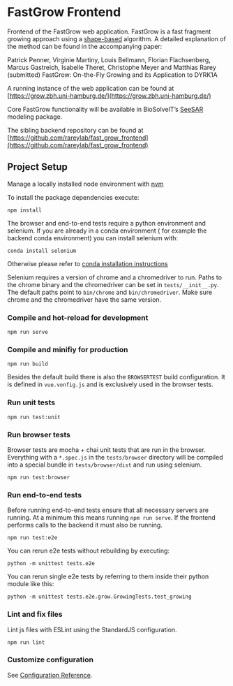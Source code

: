 # FastGrow Frontend

Frontend of the FastGrow web application. FastGrow is a fast fragment growing approach using
a [shape-based](https://doi.org/10.1021/acs.jcim.0c00920) algorithm. A detailed explanation of the method can be found
in the accompanying paper:

Patrick Penner, Virginie Martiny, Louis Bellmann, Florian Flachsenberg, Marcus Gastreich, Isabelle Theret, Christophe Meyer and Matthias
Rarey (submitted) FastGrow: On-the-Fly Growing and its Application to DYRK1A

A running instance of the web application can be found
at [https://grow.zbh.uni-hamburg.de/](https://grow.zbh.uni-hamburg.de/)

Core FastGrow functionality will be available in BioSolveIT’s [SeeSAR](https://www.biosolveit.de/SeeSAR/) modeling
package.

The sibling backend repository can be found
at [https://github.com/rareylab/fast_grow_frontend](https://github.com/rareylab/fast_grow_frontend)

## Project Setup

Manage a locally installed node environment with [nvm](https://github.com/nvm-sh/nvm#installing-and-updating)

To install the package dependencies execute:

```
npm install
```

The browser and end-to-end tests require a python environment and selenium. If you are already in a conda environment (
for example the backend conda environment) you can install selenium with:

```
conda install selenium
```

Otherwise please refer
to [conda installation instructions](https://conda.io/projects/conda/en/latest/user-guide/install/index.html)

Selenium requires a version of chrome and a chromedriver to run. Paths to the chrome binary and the chromedriver can be
set in `tests/__init__.py`. The default paths point to `bin/chrome` and `bin/chromedriver`. Make sure chrome and the
chromedriver have the same version.

### Compile and hot-reload for development

```
npm run serve
```

### Compile and minifiy for production

```
npm run build
```

Besides the default build there is also the `BROWSERTEST` build configuration. It is defined in `vue.vonfig.js` and is
exclusively used in the browser tests.

### Run unit tests

```
npm run test:unit
```

### Run  browser tests

Browser tests are mocha + chai unit tests that are run in the browser. Everything with a `*.spec.js` in
the `tests/browser` directory will be compiled into a special bundle in `tests/browser/dist` and run using selenium.

```
npm run test:browser
```

### Run end-to-end tests

Before running end-to-end tests ensure that all necessary servers are running. At a minimum this means
running `npm run serve`. If the frontend performs calls to the backend it must also be running.

```
npm run test:e2e
```

You can rerun e2e tests without rebuilding by executing:

```
python -m unittest tests.e2e
```

You can rerun single e2e tests by referring to them inside their python module like this:

```
python -m unittest tests.e2e.grow.GrowingTests.test_growing
```

### Lint and fix files

Lint js files with ESLint using the StandardJS configuration.

```
npm run lint
```

### Customize configuration

See [Configuration Reference](https://cli.vuejs.org/config/).
